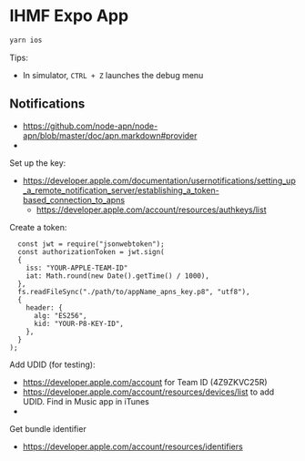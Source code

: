 # IHMF Expo App

```sh
yarn ios
```

Tips:

- In simulator, `CTRL + Z` launches the debug menu

## Notifications

- https://github.com/node-apn/node-apn/blob/master/doc/apn.markdown#provider
-

Set up the key:

- https://developer.apple.com/documentation/usernotifications/setting_up_a_remote_notification_server/establishing_a_token-based_connection_to_apns
  - https://developer.apple.com/account/resources/authkeys/list

Create a token:

```
  const jwt = require("jsonwebtoken");
  const authorizationToken = jwt.sign(
  {
    iss: "YOUR-APPLE-TEAM-ID"
    iat: Math.round(new Date().getTime() / 1000),
  },
  fs.readFileSync("./path/to/appName_apns_key.p8", "utf8"),
  {
    header: {
      alg: "ES256",
      kid: "YOUR-P8-KEY-ID",
    },
  }
);
```

Add UDID (for testing):

- https://developer.apple.com/account for Team ID (4Z9ZKVC25R)
- https://developer.apple.com/account/resources/devices/list to add UDID. Find in Music app in iTunes
-

Get bundle identifier

- https://developer.apple.com/account/resources/identifiers
